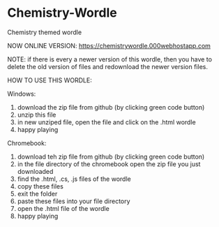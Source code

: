 # Chemistry-Wordle
Chemistry themed wordle

NOW ONLINE VERSION: https://chemistrywordle.000webhostapp.com

NOTE: if there is every a newer version of this wordle, then you have to delete the old version of files and redownload the newer version files.

HOW TO USE THIS WORDLE:

Windows: 
1. download the zip file from github (by clicking green code button)
2. unzip this file
3. in new unziped file, open the file and click on the .html wordle
4. happy playing

Chromebook:
1. download teh zip file from github (by clicking green code button)
2. in the file directory of the chromebook open the zip file you just downloaded
3. find the .html, .cs, .js files of the wordle
4. copy these files
5. exit the folder
6. paste these files into your file directory
7. open the .html file of the wordle
8. happy playing

